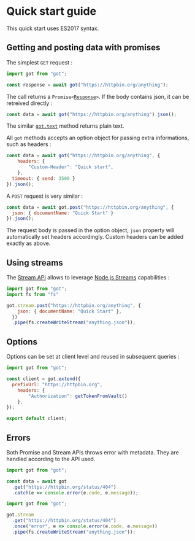 # Quick start guide
This quick start uses ES2017 syntax.

## Getting and posting data with promises
The simplest `GET` request :

```js
import got from "got";

const response = await got("https://httpbin.org/anything");
```

The call returns a <code>Promise<[Response](3-streams.md#response-1)></code>. If the body contains json, it can be retreived directly :

```js
const data = await got("https://httpbin.org/anything").json();
```

The similar <code>[got.text](1-promise.md#promisetext)</code> method returns plain text.

All `got` methods accepts an option object for passing extra informations, such as headers :

```js
const data = await got("https://httpbin.org/anything", {
	headers: {
		"Custom-Header": "Quick start",
	},
  timeout: { send: 3500 }
}).json();
```

A `POST` request is very similar :
```js
const data = await got.post("https://httpbin.org/anything", {
  json: { documentName: "Quick Start" }
}).json();
```
The request body is passed in the option object, `json` property will automatically set headers accordingly. Custom headers can be added exactly as above.

## Using streams
The [Stream API](3-streams.md) allows to leverage [Node.js Streams](https://nodejs.dev/learn/nodejs-streams) capabilities :
```js
import got from "got";
import fs from "fs"

got.stream.post("https://httpbin.org/anything", {
    json: { documentName: "Quick Start" },
  })
  .pipe(fs.createWriteStream("anything.json"));
```

## Options

Options can be set at client level and reused in subsequent queries :
```js
import got from "got";

const client = got.extend({
  prefixUrl: "https://httpbin.org",
	headers: {
		"Authorization": getTokenFromVault()
	},
});

export default client;
```

## Errors
Both Promise and Stream APIs throws error with metadata. They are handled according to the API used.

```js
import got from "got";

const data = await got
  .get("https://httpbin.org/status/404")
  .catch(e => console.error(e.code, e.message));
```

```js
import got from "got";

got.stream
  .get("https://httpbin.org/status/404")
  .once("error", e => console.error(e.code, e.message))
  .pipe(fs.createWriteStream("anything.json"));
```

